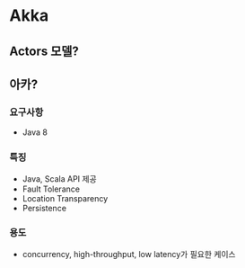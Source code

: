 # Akka

## Actors 모델?

## 아카?

### 요구사항

* Java 8

### 특징

* Java, Scala API 제공
* Fault Tolerance
* Location Transparency
* Persistence

### 용도

* concurrency, high-throughput, low latency가 필요한 케이스

